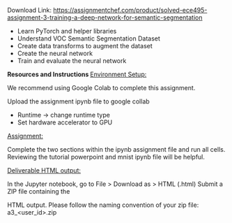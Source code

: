 Download Link: https://assignmentchef.com/product/solved-ece495-assignment-3-training-a-deep-network-for-semantic-segmentation
<br>
<ul>

 <li>Learn PyTorch and helper libraries</li>

 <li>Understand VOC Semantic Segmentation Dataset</li>

 <li>Create data transforms to augment the dataset</li>

 <li>Create the neural network</li>

 <li>Train and evaluate the neural network</li>

</ul>




<strong>Resources and Instructions </strong><u>Environment Setup:</u>

We recommend using Google Colab to complete this assignment.

Upload the assignment ipynb file to google collab

<ul>

 <li>Runtime -&gt; change runtime type</li>

 <li>Set hardware accelerator to GPU</li>

</ul>




<u>Assignment:</u>

Complete the two sections within the ipynb assignment file and run all cells. Reviewing the tutorial powerpoint and mnist ipynb file will be helpful.




<u>Deliverable HTML output:</u>

In the Jupyter notebook, go to File &gt; Download as &gt; HTML (.html) Submit a ZIP file containing the

HTML output. Please follow the naming convention of your zip file: a3_&lt;user_id&gt;.zip


